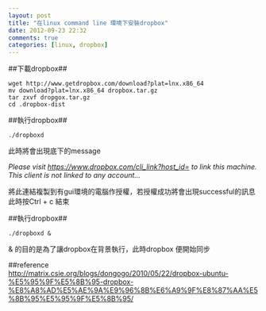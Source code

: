 ```yaml
---
layout: post
title: "在linux command line 環境下安裝dropbox"
date: 2012-09-23 22:32
comments: true
categories: [linux, dropbox]
---
```


##下載dropbox##

	wget http://www.getdropbox.com/download?plat=lnx.x86_64
	mv download?plat=lnx.x86_64 dropbox.tar.gz
	tar zxvf dropgox.tar.gz
	cd .dropbox-dist

##執行dropbox##

	./dropboxd

此時將會出現底下的message

*Please visit https://www.dropbox.com/cli_link?host_id= to link this machine.
This client is not linked to any account…*


將此連結複製到有gui環境的電腦作授權，若授權成功將會出現successful的訊息  
此時按Ctrl + c 結束

##執行dropbox##

	./dropboxd &

&  的目的是為了讓dropbox在背景執行，此時dropbox 便開始同步


##reference  
<http://matrix.csie.org/blogs/dongogo/2010/05/22/dropbox-ubuntu-%E5%95%9F%E5%8B%95-dropbox-%E8%A8%AD%E5%AE%9A%E9%96%8B%E6%A9%9F%E8%87%AA%E5%8B%95%E5%95%9F%E5%8B%95/>
